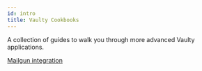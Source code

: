 ```yaml
---
id: intro
title: Vaulty Cookbooks
---
```


A collection of guides to walk you through more advanced Vaulty applications.

[Mailgun integration](./secure-email)
